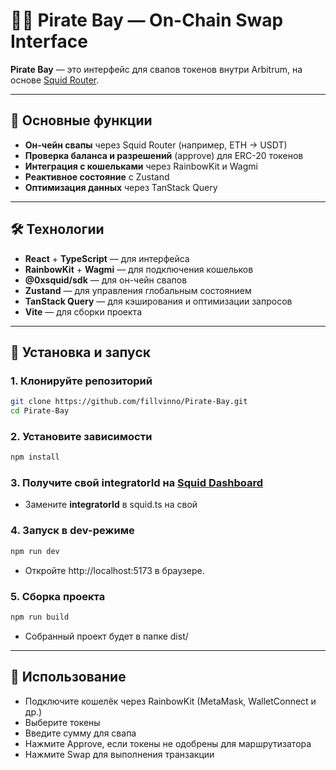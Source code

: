 # 🏴‍☠️ Pirate Bay — On-Chain Swap Interface

**Pirate Bay** — это интерфейс для свапов токенов внутри Arbitrum, на основе [Squid Router](https://www.squidrouter.com/).

---

## 🧭 Основные функции
- **Он-чейн свапы** через Squid Router (например, ETH → USDT)
- **Проверка баланса и разрешений** (approve) для ERC-20 токенов
- **Интеграция с кошельками** через RainbowKit и Wagmi
- **Реактивное состояние** с Zustand
- **Оптимизация данных** через TanStack Query

---

## 🛠 Технологии
- **React** + **TypeScript** — для интерфейса
- **RainbowKit** + **Wagmi** — для подключения кошельков
- **@0xsquid/sdk** — для он-чейн свапов
- **Zustand** — для управления глобальным состоянием
- **TanStack Query** — для кэширования и оптимизации запросов
- **Vite** — для сборки проекта

---

## 🔧 Установка и запуск

### 1. Клонируйте репозиторий
```bash
git clone https://github.com/fillvinno/Pirate-Bay.git
cd Pirate-Bay
```
### 2. Установите зависимости
```bash
npm install
```

### 3. Получите свой integratorId на [Squid Dashboard](https://squidrouter.typeform.com/integrator-id)
- Замените **integratorId** в squid.ts на свой

### 4. Запуск в dev-режиме
```bash
npm run dev
```

- Откройте http://localhost:5173 в браузере.

### 5. Сборка проекта
```bash
npm run build
```
- Собранный проект будет в папке dist/

---

## 🧪 Использование

- Подключите кошелёк через RainbowKit (MetaMask, WalletConnect и др.)
- Выберите токены
- Введите сумму для свапа
- Нажмите Approve, если токены не одобрены для маршрутизатора
- Нажмите Swap для выполнения транзакции
